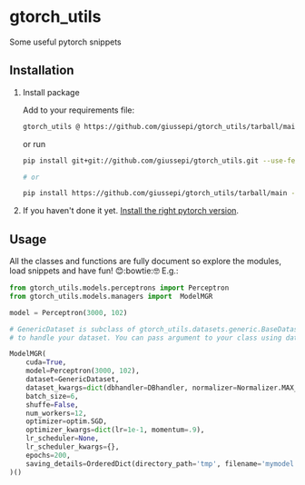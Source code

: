 # gtorch_utils

Some useful pytorch snippets

## Installation

1. Install package

	Add to your requirements file:

	``` bash
	gtorch_utils @ https://github.com/giussepi/gtorch_utils/tarball/main
	```

	or run

	``` bash
	pip install git+git://github.com/giussepi/gtorch_utils.git --use-feature=2020-resolver --no-cache-dir

	# or

	pip install https://github.com/giussepi/gtorch_utils/tarball/main --use-feature=2020-resolver --no-cache-dir
	```

2. If you haven't done it yet. [Install the right pytorch version](https://pytorch.org/).


## Usage

All the classes and functions are fully document so explore the modules, load snippets and have fun! :blush::bowtie::nerd_face: E.g.:

```python
from gtorch_utils.models.perceptrons import Perceptron
from gtorch_utils.models.managers import  ModelMGR

model = Perceptron(3000, 102)

# GenericDataset is subclass of gtorch_utils.datasets.generic.BaseDataset that you must implement
# to handle your dataset. You can pass argument to your class using dataset_kwargs

ModelMGR(
    cuda=True,
    model=Perceptron(3000, 102),
    dataset=GenericDataset,
    dataset_kwargs=dict(dbhandler=DBhandler, normalizer=Normalizer.MAX_NORM, val_size=.1),
    batch_size=6,
    shuffe=False,
    num_workers=12,
    optimizer=optim.SGD,
    optimizer_kwargs=dict(lr=1e-1, momentum=.9),
    lr_scheduler=None,
    lr_scheduler_kwargs={},
    epochs=200,
    saving_details=OrderedDict(directory_path='tmp', filename='mymodel.pth')
)()
```
